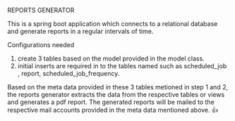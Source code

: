 REPORTS GENERATOR


This is a spring boot application which connects to a relational database and generate reports in a regular intervals of time.

Configurations needed
1. create 3 tables based on the model provided in the model class.
2. initial inserts are required in to the tables named such as scheduled_job , report, scheduled_job_frequency.

Based on the meta data provided in these 3 tables metioned in step 1 and 2,  the reports generator extracts the data from the respective tables or views and 
generates a pdf report. The generated reports will be mailed to the respective mail accounts provided in the meta data mentioned above. 👍
